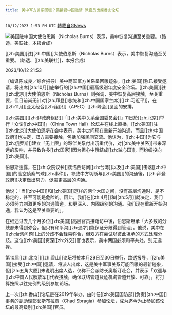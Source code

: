 ```yaml
---
title: 美中军方关系回暖？美接受中国邀请 派官员出席香山论坛
---
```

`10/12/2023 1:53 PM UTC` [轉載自GNews](https://gnews.org/articles/1825399)

![美国驻中国大使伯恩斯（Nicholas Burns）表示，美中恢复沟通至关重要。（路透、美联社，本报合成）](https://img.ltn.com.tw/Upload/news/600/2023/10/12/4456941_1_1.jpg "美国驻中国大使伯恩斯（Nicholas Burns）表示，美中恢复沟通至关重要。（路透、美联社，本报合成）")

[[zh:美国]]驻[[zh:中国]]大使伯恩斯（Nicholas Burns）表示，美中恢复沟通至关重要。（路透、[[zh:美联社]]，本报合成）

2023/10/12 21:53

〔编译陈成良／综合报导〕美中两国军方关系呈回暖迹象，[[zh:美国]]称已接受邀请，将出席[[zh:10月]]底举行的[[zh:中国]]最高级别年度安全论坛。[[zh:美国]]驻[[zh:北京]]大使伯恩斯（Nicholas Burns）则强调，美中恢复高层接触，至关重要，但目前尚无针对[[zh:拜登]]总统和[[zh:中国国家主席]][[zh:习近平]]，在[[zh:11月]]亚太经合[[zh:组织]]（APEC）[[zh:峰会]]见面的安排。

[[zh:美国]][[zh:非政府组织]]「[[zh:美中关系全国委员会]]」11日於[[zh:北京]]举行「众论[[zh:中国]]」（China Town Hall）论坛并在线上直播，[[zh:美国]]驻[[zh:北京]]大使伯恩斯在会中表示，美中之间现在重新开始沟通，而且[[zh:中国政府]]也决定，双方需要接触，包括加强民间交流。他认为，[[zh:中国]]为它与[[zh:俄罗斯]]建立「无上限」的夥伴关系付出沉重代价，对[[zh:美中关系]]带来深远的影响，并导致许多[[zh:国家]]因为担心中俄结成[[zh:轴心国]]，而纷纷投向[[zh:美国]]。

伯恩斯透露，在[[zh:众院议长]]裴洛西访问[[zh:台湾]]以及[[zh:美国]]击落[[zh:中国]]的高空侦察气球[[zh:事件]]，导致中方切断与[[zh:美国]]的沟通後，[[zh:拜登政府]]决定做出努力，促进更高层的沟通。

他说：「当[[zh:中国]]和[[zh:美国]]这样的两个大国之间，没有高层沟通时，是不稳定的，甚至可能是危险的。因此，我们在[[zh:4月]]和[[zh:5月]]就决定，我们必须努力刺激更多的沟通管道，和更深入、内阁级别的沟通。我们现在重新开始沟通，我认为这是至关重要的」。

在细述过去几个月多位[[zh:美国]]高层官员接踵访中後，伯恩斯坦承「大多数的分歧都未得到弥合，但只有和平沟[[zh:通才]]能保证分歧得到管理」。他说，美中在[[zh:台湾问题]]上的分歧不会轻易弥合，但双方在尝试以彼此坦承的方式处理分歧。这位[[zh:美国]]资深[[zh:外交]]官也表示，美中两国必须和平共处，别无选择。

第10届[[zh:北京]][[zh:香山]]论坛将於本月29日至30日举行，路透报导，[[zh:美国]]接受[[zh:中国]]邀请，将派人出席，这是美中军事关系可能回暖的最新迹象，但[[zh:五角大厦]]未说明出席人选，仅称不会派防长奥斯汀赴会，并表示「欢迎与[[zh:中国人民解放军]]代表接触，确保联络管道及危机沟管道开放、可靠」，将打算按照以往先例的级别参加论坛。

上一次[[zh:香山]]论坛是在2019年举办，由时任[[zh:美国国防部]]负责[[zh:中国]]事务的副助理部长斯布拉贾（Chad Sbragia）参加论坛，成为迄今为止参加该论坛的最高级别[[zh:美国]]官员。
